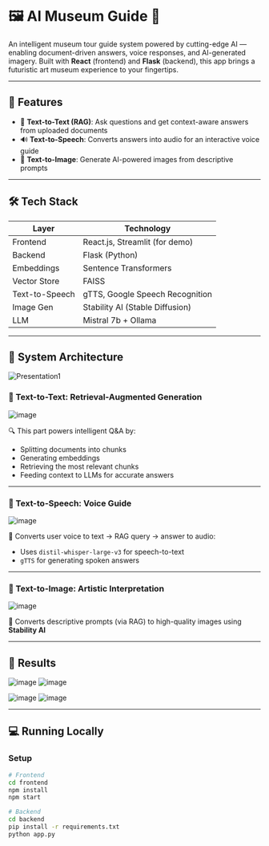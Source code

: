 # 🖼️ AI Museum Guide 🎨

An intelligent museum tour guide system powered by cutting-edge AI — enabling document-driven answers, voice responses, and AI-generated imagery. Built with **React** (frontend) and **Flask** (backend), this app brings a futuristic art museum experience to your fingertips.

---

## 🚀 Features

- 🧠 **Text-to-Text (RAG)**: Ask questions and get context-aware answers from uploaded documents
- 🔊 **Text-to-Speech**: Converts answers into audio for an interactive voice guide
- 🎨 **Text-to-Image**: Generate AI-powered images from descriptive prompts

---

## 🛠️ Tech Stack

| Layer         | Technology                        |
|---------------|------------------------------------|
| Frontend      | React.js, Streamlit (for demo)     |
| Backend       | Flask (Python)                     |
| Embeddings    | Sentence Transformers              |
| Vector Store  | FAISS                              |
| Text-to-Speech| gTTS, Google Speech Recognition    |
| Image Gen     | Stability AI (Stable Diffusion)    |
| LLM           | Mistral 7b + Ollama                |

---

## 🧠 System Architecture
![Presentation1](https://github.com/user-attachments/assets/2cb64074-7325-4197-8a53-fc8f0aeda702)



### 🔹 Text-to-Text: Retrieval-Augmented Generation

![image](https://github.com/user-attachments/assets/ef82bd55-5b54-46d8-9927-823d2712196d)


🔍 This part powers intelligent Q&A by:
- Splitting documents into chunks
- Generating embeddings
- Retrieving the most relevant chunks
- Feeding context to LLMs for accurate answers

---

### 🔹 Text-to-Speech: Voice Guide

![image](https://github.com/user-attachments/assets/d8e73481-ae0b-4fe1-b066-d2e87f031467)


🎤 Converts user voice to text → RAG query → answer to audio:
- Uses `distil-whisper-large-v3` for speech-to-text
- `gTTS` for generating spoken answers

---

### 🔹 Text-to-Image: Artistic Interpretation
![image](https://github.com/user-attachments/assets/556bdccb-ed0d-4d1e-8d6c-6339dfaddd32)


🎨 Converts descriptive prompts (via RAG) to high-quality images using **Stability AI**

---

## 📸 Results
![image](https://github.com/user-attachments/assets/24264fd1-8553-46cf-b8b0-406a3edf7faf)
![image](https://github.com/user-attachments/assets/4eed577c-ced6-407c-a267-3f322032bb84)

![image](https://github.com/user-attachments/assets/31935d01-43cc-44b9-b1fb-4f69e4f1ea10)
![image](https://github.com/user-attachments/assets/75ebd59a-9cf9-4325-904e-3313eab7b13e)



---

## 💻 Running Locally

### Setup

```bash
# Frontend
cd frontend
npm install
npm start

# Backend
cd backend
pip install -r requirements.txt
python app.py
